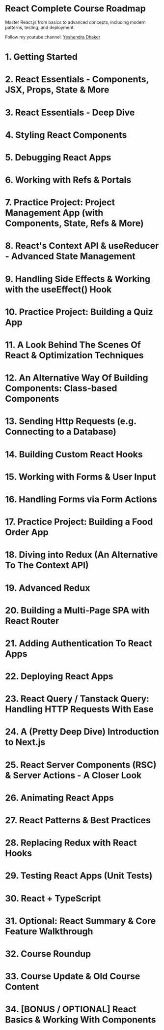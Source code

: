# React Complete Course Roadmap

Master React.js from basics to advanced concepts, including modern patterns, testing, and deployment.

Follow my youtube channel: [Yeshendra Dhaker](https://youtube.com/@yeshendradhaker)

# 1. Getting Started
# 2. React Essentials - Components, JSX, Props, State & More
# 3. React Essentials - Deep Dive
# 4. Styling React Components
# 5. Debugging React Apps
# 6. Working with Refs & Portals
# 7. Practice Project: Project Management App (with Components, State, Refs & More)
# 8. React's Context API & useReducer - Advanced State Management
# 9. Handling Side Effects & Working with the useEffect() Hook
# 10. Practice Project: Building a Quiz App
# 11. A Look Behind The Scenes Of React & Optimization Techniques
# 12. An Alternative Way Of Building Components: Class-based Components
# 13. Sending Http Requests (e.g. Connecting to a Database)
# 14. Building Custom React Hooks
# 15. Working with Forms & User Input
# 16. Handling Forms via Form Actions
# 17. Practice Project: Building a Food Order App
# 18. Diving into Redux (An Alternative To The Context API)
# 19. Advanced Redux
# 20. Building a Multi-Page SPA with React Router
# 21. Adding Authentication To React Apps
# 22. Deploying React Apps
# 23. React Query / Tanstack Query: Handling HTTP Requests With Ease
# 24. A (Pretty Deep Dive) Introduction to Next.js
# 25. React Server Components (RSC) & Server Actions - A Closer Look
# 26. Animating React Apps
# 27. React Patterns & Best Practices
# 28. Replacing Redux with React Hooks
# 29. Testing React Apps (Unit Tests)
# 30. React + TypeScript
# 31. Optional: React Summary & Core Feature Walkthrough
# 32. Course Roundup
# 33. Course Update & Old Course Content
# 34. [BONUS / OPTIONAL] React Basics & Working With Components
